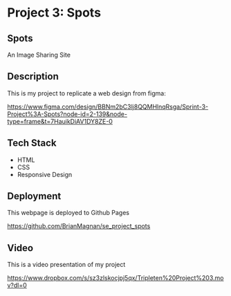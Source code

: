 # Project 3: Spots

## Spots

An Image Sharing Site

## Description

This is my project to replicate a web design from figma:

https://www.figma.com/design/BBNm2bC3lj8QQMHlnqRsga/Sprint-3-Project%3A-Spots?node-id=2-139&node-type=frame&t=7HauikDiAV1DY8ZE-0

## Tech Stack

- HTML
- CSS
- Responsive Design

## Deployment

This webpage is deployed to Github Pages

https://github.com/BrianMagnan/se_project_spots

## Video

This is a video presentation of my project

https://www.dropbox.com/s/sz3zlskocjpj5qx/Tripleten%20Project%203.mov?dl=0
